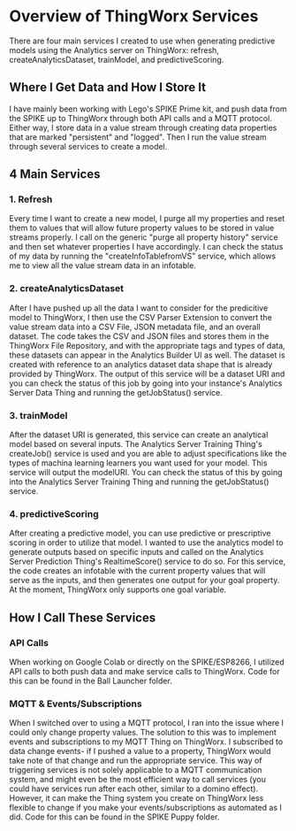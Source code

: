 # Overview of ThingWorx Services 

There are four main services I created to use when generating predictive models using the Analytics server on ThingWorx: refresh, createAnalyticsDataset, trainModel, and predictiveScoring.

## Where I Get Data and How I Store It 
I have mainly been working with Lego's SPIKE Prime kit, and push data from the SPIKE up to ThingWorx through both API calls and a MQTT protocol. Either way, I store data in a value stream through creating data properties that are marked "persistent" and "logged". Then I run the value stream through several services to create a model. 

## 4 Main Services 

### 1. Refresh
Every time I want to create a new model, I purge all my properties and reset them to values that will allow future property values to be stored in value streams properly. I call on the generic "purge all property history" service and then set whatever properties I have accordingly. I can check the status of my data by running the "createInfoTablefromVS" service, which allows me to view all the value stream data in an infotable. 

### 2. createAnalyticsDataset
After I have pushed up all the data I want to consider for the predicitive model to ThingWorx, I then use the CSV Parser Extension to convert the value stream data into a CSV File, JSON metadata file, and an overall dataset. The code takes the CSV and JSON files and stores them in the ThingWorx File Repository, and with the appropriate tags and types of data, these datasets can appear in the Analytics Builder UI as well. The dataset is created with reference to an analytics dataset data shape that is already provided by ThingWorx. The output of this service will be a dataset URI and you can check the status of this job by going into your instance's Analytics Server Data Thing and running the getJobStatus() service. 

### 3. trainModel 
After the dataset URI is generated, this service can create an analytical model based on several inputs. The Analytics Server Training Thing's createJob() service is used and you are able to adjust specifications like the types of machina learning learners you want used for your model. This service will output the modelURI. You can check the status of this by going into the Analytics Server Training Thing and running the getJobStatus() service. 

### 4. predictiveScoring
After creating a predictive model, you can use predictive or prescriptive scoring in order to utilize that model. I wanted to use the analytics model to generate outputs based on specific inputs and called on the Analytics Server Prediction Thing's RealtimeScore() service to do so. For this service, the code creates an infotable with the current property values that will serve as the inputs, and then generates one output for your goal property. At the moment, ThingWorx only supports one goal variable. 

## How I Call These Services 

### API Calls 
When working on Google Colab or directly on the SPIKE/ESP8266, I utilized API calls to both push data and make service calls to ThingWorx. Code for this can be found in the Ball Launcher folder. 

### MQTT & Events/Subscriptions 
When I switched over to using a MQTT protocol, I ran into the issue where I could only change property values. The solution to this was to implement events and subscriptions to my MQTT Thing on ThingWorx. I subscribed to data change events- if I pushed a value to a property, ThingWorx would take note of that change and run the appropriate service. This way of triggering services is not solely applicable to a MQTT communication system, and might even be the most efficient way to call services (you could have services run after each other, similar to a domino effect). However, it can make the Thing system you create on ThingWorx less flexible to change if you make your events/subscriptions as automated as I did. Code for this can be found in the SPIKE Puppy folder.
